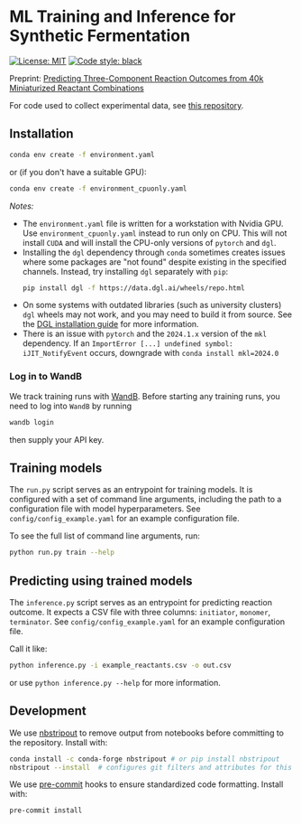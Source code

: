 # ML Training and Inference for Synthetic Fermentation

<a href="https://github.com/jugoetz/synferm-predictions/blob/main/LICENSE"><img alt="License: MIT" src="https://black.readthedocs.io/en/stable/_static/license.svg"></a>
<a href="https://github.com/psf/black"><img alt="Code style: black" src="https://img.shields.io/badge/code%20style-black-000000.svg"></a>

Preprint: [Predicting Three-Component Reaction Outcomes from 40k Miniaturized Reactant Combinations ](https://chemrxiv.org/engage/chemrxiv/article-details/663a0efa418a5379b0a94ebf)

For code used to collect experimental data, see [this repository](https://github.com/jugoetz/library-generation).

## Installation

```bash
conda env create -f environment.yaml
```
or (if you don't have a suitable GPU):
```bash
conda env create -f environment_cpuonly.yaml
```

_Notes:_
- The `environment.yaml` file is written for a workstation with Nvidia GPU.
   Use `environment_cpuonly.yaml` instead to run only on CPU.
   This will not install `CUDA` and will install the CPU-only versions of `pytorch` and `dgl`.
- Installing the `dgl` dependency through `conda` sometimes creates issues where some packages are "not found" despite existing in the specified channels.
   Instead, try installing `dgl` separately with `pip`:
   ```bash
   pip install dgl -f https://data.dgl.ai/wheels/repo.html
   ```
- On some systems with outdated libraries (such as university clusters) `dgl` wheels may not work,
   and you may need to build it from source.
   See the [DGL installation guide](https://docs.dgl.ai/install/index.html) for more information.
- There is an issue with `pytorch` and the `2024.1.x` version of the `mkl` dependency.
  If an `ImportError [...] undefined symbol: iJIT_NotifyEvent` occurs, downgrade with `conda install mkl=2024.0`

### Log in to WandB
We track training runs with [WandB](https://wandb.ai).
Before starting any training runs, you need to log into `WandB` by running
```bash
wandb login
```
then supply your API key.

## Training models
The `run.py` script serves as an entrypoint for training models.
It is configured with a set of command line arguments,
including the path to a configuration file with model hyperparameters.
See `config/config_example.yaml` for an example configuration file.

To see the full list of command line arguments, run:
```bash
python run.py train --help
```

## Predicting using trained models
The `inference.py` script serves as an entrypoint for predicting reaction outcome.
It expects a CSV file with three columns: `initiator`, `monomer`, `terminator`.
See `config/config_example.yaml` for an example configuration file.

Call it like:
```bash
python inference.py -i example_reactants.csv -o out.csv
```
or use `python inference.py --help` for more information.

## Development
We use [nbstripout](https://pypi.org/project/nbstripout/) to remove output from notebooks before committing to the repository.
Install with:
```bash
conda install -c conda-forge nbstripout # or pip install nbstripout
nbstripout --install  # configures git filters and attributes for this repo
```
We use [pre-commit](https://pre-commit.com/) hooks to ensure standardized code formatting.
Install with:
```bash
pre-commit install
```
